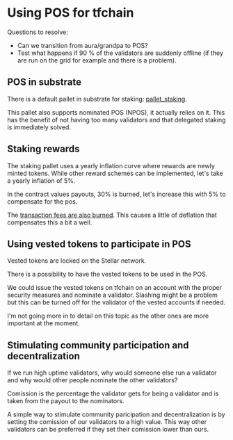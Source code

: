 # Using POS for tfchain

Questions to resolve:

- Can we transition from aura/grandpa to POS?
- Test what happens if 90 % of the validators are suddenly offline (if they are run on the grid for example and there is a problem).

## POS in substrate

There is a default pallet in substrate for staking: [pallet_staking](https://paritytech.github.io/substrate/master/pallet_staking/index.html).

This pallet also supports nominated POS (NPOS), it actually relies on it. This has the benefit of not having too many validators and that delegated staking is immediately solved.

## Staking rewards

The staking pallet uses a yearly inflation curve where rewards are newly minted tokens.
While other reward schemes can be implemented, let's take a yearly inflation of 5%.

In the contract values payouts, 30% is burned, let's increase this with 5% to compensate for the pos.

The [transaction fees are also burned](https://github.com/threefoldtech/tfchain/issues/72). This causes a little of deflation that compensates this a bit a well.

## Using vested tokens to participate in POS

Vested tokens are locked on the Stellar network.

There is a possibility to have the vested tokens to be used in the POS.

We could issue the vested tokens on tfchain on an account with the proper security measures and nominate a validator.
Slashing might be a problem but this can be turned off for the validator of the vested accounts if needed.

I'm not going more in to detail on this topic as the other ones are more important at the moment.

## Stimulating community participation and decentralization

If we run high uptime validators, why would someone else run a validator and why would other people nominate the other validators?

Comission is the percentage the validator gets for being a validator and is taken from the payout to the nominators.

A simple way to stimulate community paricipation and decentralization is by setting the comission of our validators to a high value. This way other validators can be preferred if they set their comission lower than ours.
